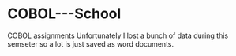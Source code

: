 # COBOL---School
COBOL assignments
Unfortunately I lost a bunch of data during this semseter so a lot is just saved as word documents.
